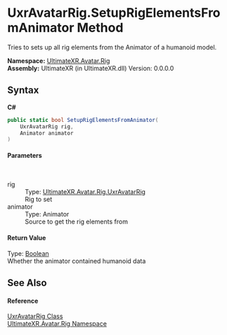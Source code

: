 # UxrAvatarRig.SetupRigElementsFromAnimator Method 
 

Tries to sets up all rig elements from the Animator of a humanoid model.

**Namespace:**&nbsp;<a href="N_UltimateXR_Avatar_Rig">UltimateXR.Avatar.Rig</a><br />**Assembly:**&nbsp;UltimateXR (in UltimateXR.dll) Version: 0.0.0.0

## Syntax

**C#**<br />
``` C#
public static bool SetupRigElementsFromAnimator(
	UxrAvatarRig rig,
	Animator animator
)
```


#### Parameters
&nbsp;<dl><dt>rig</dt><dd>Type: <a href="T_UltimateXR_Avatar_Rig_UxrAvatarRig">UltimateXR.Avatar.Rig.UxrAvatarRig</a><br />Rig to set</dd><dt>animator</dt><dd>Type: Animator<br />Source to get the rig elements from</dd></dl>

#### Return Value
Type: <a href="https://docs.microsoft.com/dotnet/api/system.boolean" target="_blank" rel="noopener noreferrer">Boolean</a><br />Whether the animator contained humanoid data

## See Also


#### Reference
<a href="T_UltimateXR_Avatar_Rig_UxrAvatarRig">UxrAvatarRig Class</a><br /><a href="N_UltimateXR_Avatar_Rig">UltimateXR.Avatar.Rig Namespace</a><br />